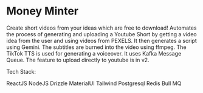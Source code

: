 # Money Minter

Create short videos from your ideas which are free to download!
Automates the process of generating and uploading a Youtube Short by getting a video idea from the user and using videos from PEXELS. It then generates a script using Gemini. 
The subtitles are burned into the video using ffmpeg. The TikTok TTS is used for generating a voiceover. It uses Kafka Message Queue. The feature to upload directly to youtube is in v2.


Tech Stack:

ReactJS
NodeJS
Drizzle
MaterialUI
Tailwind
Postgresql
Redis
Bull MQ

